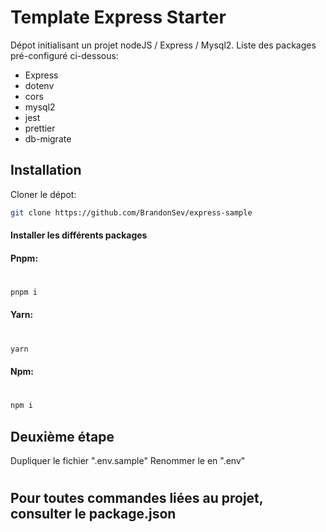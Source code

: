 # Template Express Starter

Dépot initialisant un projet nodeJS / Express / Mysql2.
Liste des packages pré-configuré ci-dessous:

- Express
- dotenv
- cors
- mysql2
- jest
- prettier
- db-migrate

## Installation

Cloner le dépot:

```sh
git clone https://github.com/BrandonSev/express-sample
```

#### Installer les différents packages

#### Pnpm:

#

```sh
pnpm i
```

#### Yarn:

#

```sh
yarn
```

#### Npm:

#

```sh
npm i
```

## Deuxième étape

Dupliquer le fichier ".env.sample"
Renommer le en ".env"

#

## Pour toutes commandes liées au projet, consulter le package.json
